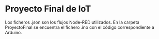 # Proyecto Final de IoT

Los ficheros .json son los flujos Node-RED utilizados.
En la carpeta ProyectoFinal se encuentra el fichero .ino con el código correspondiente a Arduino.
